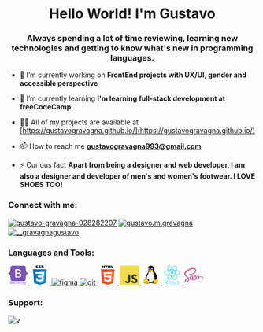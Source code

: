 <h1 align="center">Hello World! I'm Gustavo</h1>
<h3 align="center">Always spending a lot of time reviewing, learning new technologies and getting to know what's new in programming languages.</h3>

- 🔭 I’m currently working on **FrontEnd projects with UX/UI, gender and accessible perspective**

- 🌱 I’m currently learning **I'm learning full-stack development at freeCodeCamp.**

- 👨‍💻 All of my projects are available at [https://gustavogravagna.github.io/](https://gustavogravagna.github.io/)

- 📫 How to reach me **gustavogravagna993@gmail.com**

- ⚡ Curious fact **Apart from being a designer and web developer, I am also a designer and developer of men's and women's footwear. I LOVE SHOES TOO!**

<h3 align="left">Connect with me:</h3>
<p align="left">
<a href="https://linkedin.com/in/gustavo-gravagna-028282207" target="blank"><img align="center" src="https://raw.githubusercontent.com/rahuldkjain/github-profile-readme-generator/master/src/images/icons/Social/linked-in-alt.svg" alt="gustavo-gravagna-028282207" height="30" width="40" /></a>
<a href="https://fb.com/gustavo.m.gravagna" target="blank"><img align="center" src="https://raw.githubusercontent.com/rahuldkjain/github-profile-readme-generator/master/src/images/icons/Social/facebook.svg" alt="gustavo.m.gravagna" height="30" width="40" /></a>
<a href="https://instagram.com/__gravagnagustavo" target="blank"><img align="center" src="https://raw.githubusercontent.com/rahuldkjain/github-profile-readme-generator/master/src/images/icons/Social/instagram.svg" alt="__gravagnagustavo" height="30" width="40" /></a>
</p>

<h3 align="left">Languages and Tools:</h3>
<p align="left"><a href="https://getbootstrap.com" target="_blank"> <img src="https://raw.githubusercontent.com/devicons/devicon/master/icons/bootstrap/bootstrap-plain-wordmark.svg" alt="bootstrap" width="40" height="40"/> </a> <a href="https://www.w3schools.com/css/" target="_blank"> <img src="https://raw.githubusercontent.com/devicons/devicon/master/icons/css3/css3-original-wordmark.svg" alt="css3" width="40" height="40"/> </a> <a href="https://www.figma.com/" target="_blank"> <img src="https://www.vectorlogo.zone/logos/figma/figma-icon.svg" alt="figma" width="40" height="40"/> </a> <a href="https://git-scm.com/" target="_blank"> <img src="https://www.vectorlogo.zone/logos/git-scm/git-scm-icon.svg" alt="git" width="40" height="40"/> </a> <a href="https://www.w3.org/html/" target="_blank"> <img src="https://raw.githubusercontent.com/devicons/devicon/master/icons/html5/html5-original-wordmark.svg" alt="html5" width="40" height="40"/> </a> <a href="https://developer.mozilla.org/en-US/docs/Web/JavaScript" target="_blank"> <img src="https://raw.githubusercontent.com/devicons/devicon/master/icons/javascript/javascript-original.svg" alt="javascript" width="40" height="40"/> </a> <a href="https://www.linux.org/" target="_blank"> <img src="https://raw.githubusercontent.com/devicons/devicon/master/icons/linux/linux-original.svg" alt="linux" width="40" height="40"/> </a> <a href="https://reactjs.org/" target="_blank"> <img src="https://raw.githubusercontent.com/devicons/devicon/master/icons/react/react-original-wordmark.svg" alt="react" width="40" height="40"/> </a> <a href="https://sass-lang.com" target="_blank"> <img src="https://raw.githubusercontent.com/devicons/devicon/master/icons/sass/sass-original.svg" alt="sass" width="40" height="40"/> </a> </p>


<h3 align="left">Support:</h3>
<p><a href="https://www.buymeacoffee.com/v"> <img align="left" src="https://cdn.buymeacoffee.com/buttons/v2/default-yellow.png" height="50" width="210" alt="v" /></a></p><br><br>

